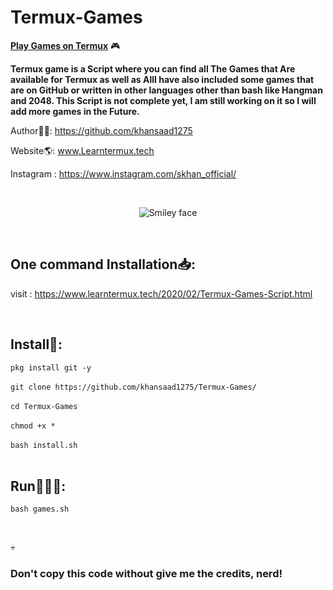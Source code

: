 # Termux-Games
<strong><u>Play Games on Termux</u></strong> 🎮<br>

<b>Termux game is a Script where you can find all The Games that Are available for Termux as well as AllI have also included some games that are on GitHub or written in other languages other than bash like Hangman and 2048. This Script is not complete yet, I am still working on it so I will add more games in the Future.</b>

Author👨‍💻: https://github.com/khansaad1275 <br>

Website🌎: www.Learntermux.tech <br>

Instagram : https://www.instagram.com/skhan_official/ <br>

<br>
<p align="center">
  <img alt="Smiley face" src="https://2.bp.blogspot.com/-lzUEYmUKmh0/XkeoeIS497I/AAAAAAAAJ9c/RUEu7mHxoHQI4Fq8GFJuZI9NgeC9AI3nACK4BGAYYCw/s1600/Termux-Games-by-Learntermux-List.png">
</p>
<br>

## One command Installation📥:

visit : https://www.learntermux.tech/2020/02/Termux-Games-Script.html

<br>

## Install📲:

```pkg install git -y```
<br>
<br>
```git clone https://github.com/khansaad1275/Termux-Games/```
<br><br>
```cd Termux-Games```
<br><br>
```chmod +x *```
<br><br>
```bash install.sh```
<br>
<br>

## Run🏃🏻‍♂️:

```bash games.sh```

<br>

💀<h3>Don't copy this code without give me the credits, nerd!</h3> <br>
